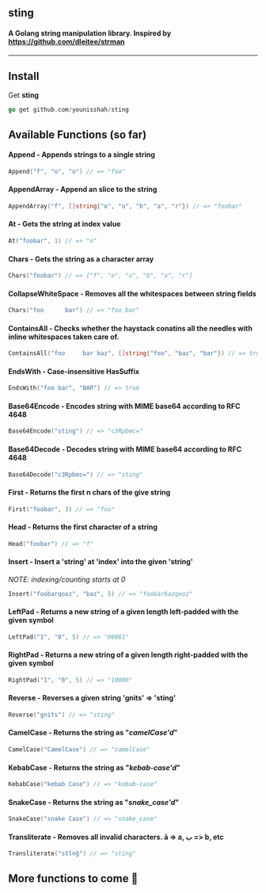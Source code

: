 ## sting
#### A Golang string manipulation library. Inspired by https://github.com/dleitee/strman
--------

Install
--------

Get __sting__

```go
go get github.com/younisshah/sting
```

## Available Functions (__so far__)

#### Append - Appends strings to a single string
```go
Append("f", "o", "o") // => "foo"
```

#### AppendArray - Append an slice to the string
```go
AppendArray("f", []string{"o", "o", "b", "a", "r"}) // => "foobar"
```

#### At - Gets the string at index value
```go
At("foobar", 1) // => "o"
```

#### Chars - Gets the string as a character array
```go
Chars("foobar") // => ["f", "o", "o", "b", "a", "r"]
```

#### CollapseWhiteSpace - Removes all the whitespaces between string fields
```go
Chars("foo      bar") // => "foo bar"
```

#### ContainsAll - Checks whether the haystack conatins all the needles with inline whitespaces taken care of.
```go
ContainsAll("foo     bar baz", []string{"foo", "baz", "bar"}) // => true
```

#### EndsWith - Case-insensitive HasSuffix
```go
EndsWith("foo bar", "BAR") // => true
```

#### Base64Encode - Encodes string with MIME base64 according to RFC 4648
```go
Base64Encode("sting") // => "c3Rpbmc="
```

#### Base64Decode - Decodes string with MIME base64 according to RFC 4648
```go
Base64Decode("c3Rpbmc=") // => "sting"
```

#### First - Returns the first n chars of the give string
```go
First("foobar", 3) // => "foo"
```

#### Head - Returns the first character of a string
```go
Head("foobar") // => "f"
```

#### Insert - Insert a 'string' at 'index' into the given 'string'
_NOTE: indexing/counting starts at 0_
```go
Insert("foobarqooz", "baz", 5) // => "foobarbazqooz"
```

#### LeftPad - Returns a new string of a given length left-padded with the given symbol
```go
LeftPad("1", "0", 5) // => "00001"
```

#### RightPad - Returns a new string of a given length right-padded with the given symbol
```go
RightPad("1", "0", 5) // => "10000"
```

#### Reverse - Reverses a given string 'gnits' => 'sting'
```go
Reverse("gnits") // => "sting"
```

#### CamelCase - Returns the string as "_camelCase'd_"
```go
CamelCase("CamelCase") // => "camelCase"
```

#### KebabCase - Returns the string as "_kebab-case'd_"
```go
KebabCase("kebab Case") // => "kebab-case"
```

#### SnakeCase - Returns the string as "_snake_case'd_"
```go
SnakeCase("snake Case") // => "snake_case"
```

#### Transliterate -  Removes all invalid characters. ā => a, ب => b, etc
```go
Transliterate("stἵnĝ") // => "sting"
```

## More functions to come :construction_worker:
